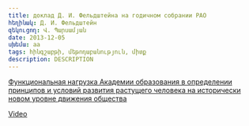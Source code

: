 ```yaml
---
title: доклад Д. И. Фельдштейна на годичном собрании РАО
հեղինակ: Д. И. Фельдштейн
զեկուցող: Վ. Պարսամյան
date: 2013-12-05
սխեմա: aa
tags: հինգշաբթի, մեթոդաբանություն, միտք
description: DESCRIPTION
---
```


<a href="http://www.raop.ru/assets/files/Feldshtein_29_10_2013.pdf" target="_blank">Функциональная нагрузка Академии образования в определении
принципов и условий развития растущего человека на исторически
новом уровне движения общества </a>

<a href="https://www.youtube.com/watch?v=va2vibf37Ws" target="_blank">Video</a>
